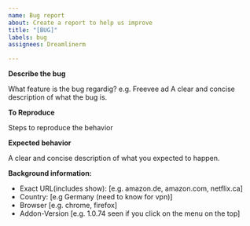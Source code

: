 ```yaml
---
name: Bug report
about: Create a report to help us improve
title: "[BUG]"
labels: bug
assignees: Dreamlinerm

---
```


**Describe the bug**

What feature is the bug regardig? e.g. Freevee ad
A clear and concise description of what the bug is.

**To Reproduce**

Steps to reproduce the behavior

**Expected behavior**

A clear and concise description of what you expected to happen.


**Background information:**
 - Exact URL(includes show): [e.g. amazon.de, amazon.com, netflix.ca]
 - Country: [e.g Germany (need to know for vpn)]
 - Browser [e.g. chrome, firefox]
 - Addon-Version [e.g. 1.0.74 seen if you click on the menu on the top]
